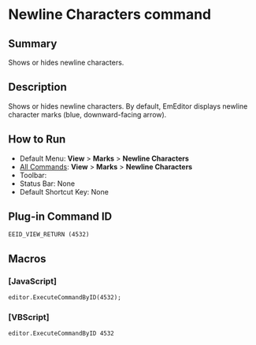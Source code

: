 # Newline Characters command

## Summary

Shows or hides newline characters.

## Description

Shows or hides newline characters. By default, EmEditor displays newline character marks (blue, downward-facing arrow).

## How to Run

- Default Menu: **View** \> **Marks** \> **Newline Characters**
- [All Commands](../tools/all_commands): **View** \> **Marks** \> **Newline Characters**
- Toolbar:
- Status Bar: None
- Default Shortcut Key: None

## Plug-in Command ID

```
EEID_VIEW_RETURN (4532)```

## Macros

### \[JavaScript\]

```
editor.ExecuteCommandByID(4532);
```

### \[VBScript\]

```
editor.ExecuteCommandByID 4532
```
